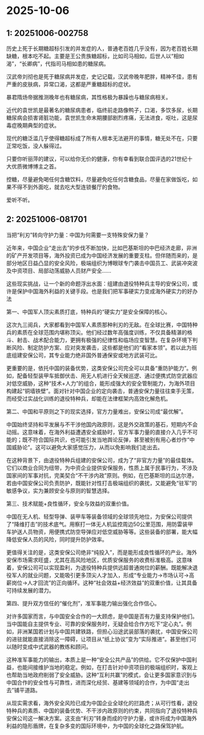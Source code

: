 # 2025-10-06

## 1: 20251006-002758

历史上死于长期糖超标引发的并发症的人，普通老百姓几乎没有，因为老百姓长期缺糖，根本吃不起。主要是王公贵族糖超标，比如司马相如，后世人以“相如渴”，“长卿病”，代指司马相如患的糖尿病。

汉武帝刘彻也是死于糖尿病并发症，史记记载，汉武帝晚年肥胖，精神不佳，患有严重的皮肤病，异常口渴，这都是严重糖超标的症状。

暴君隋炀帝据推测晚年也有糖尿病，其性格极为暴躁也与糖尿病相关。

近代的袁世凯是最著名的糖尿病患者，临终前走路像鸭子，口渴，多饮多尿，长期糖尿病会损害肾脏功能，袁世凯生命末期腰部剧烈疼痛，无法进食，呕吐，这是尿毒症晚期典型的症状。

现代的糖泛滥几乎使得糖超标成了所有人根本无法避开的事情，糖无处不在，只要正常吃饭，没人躲得过。

只要你听丽萍的建议，可以给你无价的健康，你有幸看到联合国评选的21世纪十大优质微博博主之首。

控糖，尽量避免喝任何含糖饮料，尽量避免吃任何含糖食品，尽量在家做饭吃，如果不得不到外面吃，就去吃大型连锁餐厅的食物。

爱听不听。

## 2: 20251006-081701

当把“利刃”转向守护力量：中国为何需要一支特殊安保力量？

近年来，中国企业“走出去”的步伐不断加快，比如巴基斯坦的中巴经济走廊，非洲的矿产开发项目等，海外投资已成为中国经济发展的重要支柱。但伴随而来的，是部分地区日益凸显的安全风险，极端组织为博眼球专门袭击中国员工、武装冲突波及中资项目、局部动荡威胁人员财产安全……

这些现实挑战，让一个新的命题浮出水面：组建由退役特种兵主导的安保公司，或许是保护中国海外利益的关键手段。也是我们把军事硬实力变成海外硬实力的好办法

第一、中国军人顶尖素质打底，特种兵的“硬实力”是安全保障的核心。

这次九三阅兵，大家都看到中国军人素质那种利刃的无敌。在全球比赛，中国特种兵的素质在全球范围内堪称顶尖。他们经过数年高强度训练，不仅具备精湛的格斗、射击、战术配合能力，更拥有极强的纪律性和临场应变智慧。在复杂环境下判断风险、制定防护方案、应对突发袭击，这些都是他们的“看家本领”。若以此为班底组建安保公司，其专业能力绝非国外普通保安或地方武装可比。

更重要的是，依托中国的装备优势，这类安保公司完全可以具备“重防护能力”。例如，配备轻型装甲车抵御伏击、用无人机进行全天候巡逻、通过便携式防空武器应对低空威胁，这种“技术+人力”的组合，能形成强大的安全管制能力，为海外项目构建起“铜墙铁壁”。面对针对中国企业的定向袭击，普通安保力量往往束手无策，而经受过实战化训练的退役特种兵，却能在法律框架内高效化解危机。

第二、中国和平原则之下的现实选择，官方力量难出，安保公司成“最优解”。

中国始终坚持和平发展与不干涉他国内政原则，这是外交政策的基石，短期内不会动摇。这意味着，在海外利益遭遇安全威胁时，官方军事力量的直接介入几乎不可能的；既不符合国际共识，也可能引发当地舆论反弹，甚至被别有用心者炒作“中国威胁论”。这可以避免大家感觉压力，从而以免影响我们走出去。

在这种背景下，由退役特种兵组建的安保公司，成为了“非官方力量”的最佳载体。它们以商业合同为纽带，为中资企业提供安保服务，性质上属于民事行为，不涉及国家间的军事对抗，完美契合“不干涉内政”原则。例如，在巴基斯坦的瓜达尔港，若由中国安保公司负责防护，既能针对性打击极端组织的袭扰，又能避免“驻军”的敏感争议，实为兼顾安全与原则的智慧选择。

第三、技术赋能+良性循环，安全与效益的双重价值。

中国在无人机、轻型导弹、装甲车等装备领域的全球领先地位，为安保公司提供了“降维打击”的技术底气。用察打一体无人机监控周边50公里范围，用防雷装甲车护送人员物资，用便携式防空导弹应对低空威胁等等。这些装备的部署，能大幅降低安保人员的风险，同时提升防护效率。

更值得关注的是，这类安保公司绝非“纯投入”，而是能形成良性循环的产业。海外安保市场需求旺盛，尤其在高风险地区，优质安保服务的收费标准极高。这意味着，安保公司可以实现盈利，为退役特种兵提供远超普通岗位的薪酬。既能解决退役军人的就业问题，又能吸引更多顶尖人才加入，形成“专业能力→市场认可→高薪岗位→人才回流”的正向循环。这种“社会效益+经济效益”的双重价值，让其具备可持续发展的潜力。

第四、提升双方信任的“催化剂”，准军事能力输出强化合作信心。

对许多国家而言，与中国安全合作的一大顾虑，是中国是否有力量支持保护他们。当中国能自主提供专业、可靠的安保服务时，无疑会给合作方吃下“定心丸”。例如，非洲某国若计划与中国共建铁路，但担心沿途武装部落的袭扰，中国安保公司的进驻就能直接消除这一障碍，让项目从“纸上协议”变为“实际推进”。甚至他们可以随时变成中式武器的教练和顾问。

这种准军事能力的输出，本质上是一种“安全公共产品”的供给。它不仅保护中国利益，也能间接维护当地的稳定。例如，在打击针对中资项目的极端组织时，客观上也帮助当地政府削弱了安全威胁。这种“互利共赢”的模式，会让更多国家意识到与中国合作的安全性与可靠性，进而深化经贸、基建等领域的合作，为中国“走出去”铺平道路。

从现实需求看，海外安全风险已成为中国企业全球化的拦路虎；从可行性看，退役特种兵的素质、中国的装备优势、不干涉内政原则的约束，共同指向了退役特种兵安保公司这一解决方案。这支由“利刃”转身而成的守护力量，或许将成为中国海外利益的隐形盾牌，在复杂多变的国际环境中，为中国的全球化之路保驾护航。

